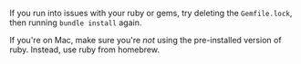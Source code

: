 If you run into issues with your ruby or gems, try deleting the `Gemfile.lock`, then running `bundle install` again.

If you're on Mac, make sure you're *not* using the pre-installed version of ruby. Instead, use ruby from homebrew.
